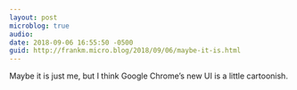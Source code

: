```yaml
---
layout: post
microblog: true
audio: 
date: 2018-09-06 16:55:50 -0500
guid: http://frankm.micro.blog/2018/09/06/maybe-it-is.html
---
```

Maybe it is just me, but I think Google Chrome’s new UI is a little cartoonish. 
